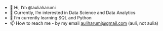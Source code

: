 - 👋 Hi, I’m @auliaharumi
- 👀 Currently, I’m interested in Data Science and Data Analytics
- 🌱 I’m currently learning SQL and Python
- 📫 How to reach me - by my email auliharumi@gmail.com (auli, not aulia)

<!---
auliaharumi/auliaharumi is a ✨ special ✨ repository because its `README.md` (this file) appears on your GitHub profile.
You can click the Preview link to take a look at your changes.
--->
